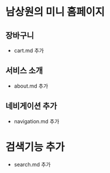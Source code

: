 # 남상원의 미니 홈페이지



## 장바구니
- cart.md 추가

## 서비스 소개
- about.md 추가

## 네비게이션 추가
- navigation.md 추가

# 검색기능 추가
- search.md 추가